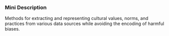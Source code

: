 ### Mini Description

Methods for extracting and representing cultural values, norms, and practices from various data sources while avoiding the encoding of harmful biases.
